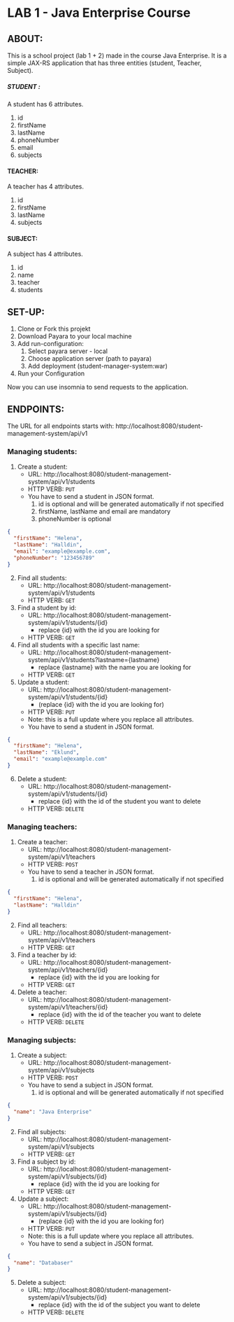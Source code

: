 # LAB 1 - Java Enterprise Course
## ABOUT:
This is a school project (lab 1 + 2) made in the course Java Enterprise.
It is a simple JAX-RS application that has three entities (student, Teacher, Subject).
#####  STUDENT :
A student has 6 attributes.
1. id 
2. firstName
3. lastName
4. phoneNumber
5. email
6. subjects

#### TEACHER:
A teacher has 4 attributes.
1. id
2. firstName
3. lastName
4. subjects

#### SUBJECT:
A subject has 4 attributes.
1. id
2. name
3. teacher
4. students


## SET-UP:
1. Clone or Fork this projekt
2. Download Payara to your local machine
3. Add run-configuration:
   1. Select payara server - local
   2. Choose application server (path to payara)
   3. Add deployment (student-manager-system:war)
4. Run your Configuration

Now you can use insomnia to send requests to the application.


## ENDPOINTS:
The URL for all endpoints starts with:
http://localhost:8080/student-management-system/api/v1

### Managing students:
1. Create a student:
   - URL: http://localhost:8080/student-management-system/api/v1/students 
   - HTTP VERB: `PUT `
   - You have to send a student in JSON format.
      1. id is optional and will be generated automatically if not specified
      2. firstName, lastName and email are mandatory
      3. phoneNumber is optional
```json
{
  "firstName": "Helena",
  "lastName": "Halldin",
  "email": "example@example.com",
  "phoneNumber": "123456789"
}
```
2. Find all students:
   - URL: http://localhost:8080/student-management-system/api/v1/students 
   - HTTP VERB: `GET`
3. Find a student by id:
   - URL: http://localhost:8080/student-management-system/api/v1/students/{id} 
     - replace {id} with the id you are looking for
   - HTTP VERB: `GET`
4. Find all students with a specific last name:
   - URL: http://localhost:8080/student-management-system/api/v1/students?lastname={lastname} 
     - replace {lastname} with the name you are looking for
   - HTTP VERB: `GET`
5. Update a student:
   - URL: http://localhost:8080/student-management-system/api/v1/students/{id}
     - (replace {id} with the id you are looking for)
   - HTTP VERB: `PUT`
   - Note: this is a full update where you replace all attributes.
   - You have to send a student in JSON format. 
```json
{
  "firstName": "Helena",
  "lastName": "Eklund",
  "email": "example@example.com"
}
```
6. Delete a student:
   - URL: http://localhost:8080/student-management-system/api/v1/students/{id} 
     - replace {id} with the id of the student you want to delete
   - HTTP VERB: `DELETE`

### Managing teachers:
1. Create a teacher:
    - URL: http://localhost:8080/student-management-system/api/v1/teachers
    - HTTP VERB: `POST`
    - You have to send a teacher in JSON format.
        1. id is optional and will be generated automatically if not specified
```json
{
  "firstName": "Helena",
  "lastName": "Halldin"
}
```
2. Find all teachers:
    - URL: http://localhost:8080/student-management-system/api/v1/teachers
    - HTTP VERB: `GET`
3. Find a teacher by id:
    - URL: http://localhost:8080/student-management-system/api/v1/teachers/{id}
        - replace {id} with the id you are looking for
    - HTTP VERB: `GET`
4. Delete a teacher:
    - URL: http://localhost:8080/student-management-system/api/v1/teachers/{id}
        - replace {id} with the id of the teacher you want to delete
    - HTTP VERB: `DELETE`

### Managing subjects:
1. Create a subject:
    - URL: http://localhost:8080/student-management-system/api/v1/subjects
    - HTTP VERB: `POST`
    - You have to send a subject in JSON format.
        1. id is optional and will be generated automatically if not specified
```json
{
  "name": "Java Enterprise"
}
```
2. Find all subjects:
    - URL: http://localhost:8080/student-management-system/api/v1/subjects
    - HTTP VERB: `GET`
3. Find a subject by id:
    - URL: http://localhost:8080/student-management-system/api/v1/subjects/{id}
        - replace {id} with the id you are looking for
    - HTTP VERB: `GET`
4. Update a subject:
    - URL: http://localhost:8080/student-management-system/api/v1/subjects/{id}
        - (replace {id} with the id you are looking for)
    - HTTP VERB: `PUT`
    - Note: this is a full update where you replace all attributes.
    - You have to send a subject in JSON format.
```json
{
  "name": "Databaser"
}
```
5. Delete a subject:
    - URL: http://localhost:8080/student-management-system/api/v1/subjects/{id}
        - replace {id} with the id of the subject you want to delete
    - HTTP VERB: `DELETE`

